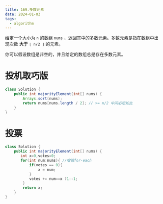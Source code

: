 ```yaml
---
title: 169.多数元素
date: 2024-01-03
tags:
  - algorithm
---
```


给定一个大小为 `n` 的数组 `nums` ，返回其中的多数元素。多数元素是指在数组中出现次数 **大于** `⌊ n/2 ⌋` 的元素。

你可以假设数组是非空的，并且给定的数组总是存在多数元素。

# 投机取巧版

```java
class Solution {
    public int majorityElement(int[] nums) {
        Arrays.sort(nums);
        return nums[nums.length / 2]; // >= n/2 中间必定如此
    }
}
```

# 投票
```java
class Solution {
    public int majorityElement(int[] nums) {
       int x=0,votes=0;
       for(int num:nums){ //增强for-each
           if(votes == 0){
               x = num;
           }
           votes += num==x ?1:-1;
        }
        return x;
    }
}
```